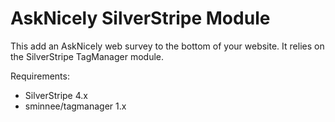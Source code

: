 AskNicely SilverStripe Module
=============================

This add an AskNicely web survey to the bottom of your website. It relies on the SilverStripe TagManager module.

Requirements:

 * SilverStripe 4.x
 * sminnee/tagmanager 1.x
